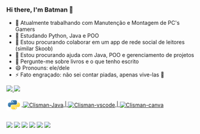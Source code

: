 ### Hi there, I'm Batman 👋

<!--
**cl1sman/cl1sman** is a ✨ _special_ ✨ repository because its `README.md` (this file) appears on your GitHub profile.

Here are some ideas to get you started:

- 🔭 I’m currently working on ...
- 🌱 I’m currently learning ...
- 👯 I’m looking to collaborate on ...
- 🤔 I’m looking for help with ...
- 💬 Ask me about ...
- 📫 How to reach me: ...
- 😄 Pronouns: ...
- ⚡ Fun fact: ...
-->

- 🔭 Atualmente trabalhando com Manutenção e Montagem de PC's Gamers
- 🌱 Estudando Python, Java e POO
- 👯 Estou procurando colaborar em um app de rede social de leitores (similar Skoob)
- 🤔 Estou procurando ajuda com Java, POO e gerenciamento de projetos
- 💬 Pergunte-me sobre livros e o que tenho escrito
- 😄 Pronouns: ele/dele
- ⚡ Fato engraçado: não sei contar piadas, apenas vive-las 🤡

<!--
GitHub Stats: https://github.com/anuraghazra/github-readme-stats
-->
<div>
  <a href="https://github.com/cl1sman">
  <img height="180em" src="https://github-readme-stats.vercel.app/api?username=cl1sman&show_icons=true&theme=dracula&include_all_commits=true&count_private=true"/>
  <img height="180em" src="https://github-readme-stats.vercel.app/api/top-langs/?username=cl1sman&layout=compact&langs_count=7&theme=dracula"/>
</div>
  
 <!--
Imagens das linguagens de programação: https://devicon.dev/
Baixa o svg e usa filho
-->
<div style="display: inline_block"><br>
  <img align="center" alt="Clisman-Python" height="30" width="40" src="https://raw.githubusercontent.com/devicons/devicon/master/icons/python/python-original.svg">
  <img align="center" alt="Clisman-Java" height="30" width="40" src="https://www.vectorlogo.zone/logos/java/java-icon.svg">
  |
  <img align="center" alt="Clisman-vscode" height="30" width="40" src="https://cdn.jsdelivr.net/gh/devicons/devicon/icons/vscode/vscode-original.svg">
  |
  <img align="center" alt="Clisman-canva" height="30" width="40" src="https://cdn.jsdelivr.net/gh/devicons/devicon/icons/canva/canva-original.svg">
  <!--img align="right" alt="Clisman-pic" height="150" style="border-radius:50px;" src="https://media.discordapp.net/attachments/639956127056134178/890373478988013628/Publicacoes_Instagram_1_1.png?width=676&height=676"-->
  <!--img align="center" alt="Clisman-notion" height="30" width="40" -->
</div>

##

<!--
Redes Sociais
Badges for GitHub
Links: 
* https://dev.to/envoy_/150-badges-for-github-pnk
* https://shields.io/
-->
  
<div> 
  <a href="https://www.youtube.com/channel/UCWlk8aCBsTc67Ylkn8Aq0xQ" target="_blank"><img src="https://img.shields.io/badge/YouTube-FF0000?style=for-the-badge&logo=youtube&logoColor=white" target="_blank"></a>
  <a href="https://instagram.com/cl1sman" target="_blank"><img src="https://img.shields.io/badge/-Instagram-%23E4405F?style=for-the-badge&logo=instagram&logoColor=white" target="_blank"></a>
 <a href="https://discord.gg/T2uFuuZG" target="_blank"><img src="https://img.shields.io/badge/Discord-7289DA?style=for-the-badge&logo=discord&logoColor=white" target="_blank"></a> 
  <a href = "mailto:MEUEMAIL@gmail.com"><img src="https://img.shields.io/badge/Gmail-D14836?style=for-the-badge&logo=gmail&logoColor=white" target="_blank"></a>
  <a href="https://www.linkedin.com/in/matheusclisman/" target="_blank"><img src="https://img.shields.io/badge/-LinkedIn-%230077B5?style=for-the-badge&logo=linkedin&logoColor=white" target="_blank"></a>
  <a href="https://t.me/cl1sman" target="_blank"><img src="https://img.shields.io/badge/Telegram-2CA5E0?style=for-the-badge&logo=telegram&logoColor=white" target="_blank"></a>
</div>
  
 <!-- Github workflow; github action
-->

  
  <!-- Video: Como personalizar o seu perfil no Github (Readme):https://youtu.be/TsaLQAetPLU

links:
Links mencionados no vídeo:
Repositório do roteiro desse vídeo: https://github.com/rafaballerini/Perf...
Repositório do meu perfil - https://github.com/rafaballerini/rafa...
Guia de markdown - https://docs.pipz.com/central-de-ajud...
Site de emojis - https://emojipedia.org/search/?q=bag
Repositório do Github Stats - https://github.com/anuraghazra/github...
Site de Badges 1 - https://dev.to/envoy_/150-badges-for-...
Fazedor de gifs - https://picrew.me/image_maker/338224
Passo a passo de como adicionar a cobrinha de commit - https://www.instagram.com/p/CPjUBhXDNEE/
